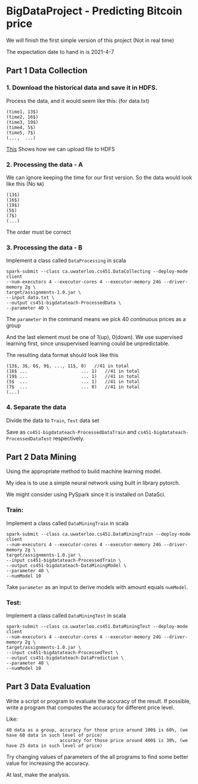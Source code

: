 # BigDataProject - Predicting Bitcoin price

We will finish the first simple version of this project (Not in real time)

The expectation date to hand in is 2021-4-7

## Part 1 Data Collection

### 1. Download the historical data and save it in HDFS.

Process the data, and it would seem like this: (for data.txt)
```
(time1, 13$)
(time2, 16$)
(time3, 19$)
(time4, 5$)
(time5, 7$) 
(...,  ...)
```

[This](https://cloud.ibm.com/docs/AnalyticsEngine?topic=AnalyticsEngine-upload-files-hdfs&locale=zh-TW) Shows how we can upload file to HDFS

### 2. Processing the data - A

We can ignore keeping the time for our first version. So the data would look like this (No `NA`)

```
(13$)
(16$)
(19$)
(5$)
(7$) 
(...)
```
The order must be correct

### 3. Processing the data - B

Implement a class called `DataProcessing` in scala

```
spark-submit --class ca.uwaterloo.cs451.DataCollecting --deploy-mode client 
--num-executors 4 --executor-cores 4 --executor-memory 24G --driver-memory 2g \
target/assignments-1.0.jar \
--input data.txt \
--output cs451-bigdatateach-ProcessedData \
--parameter 40 \
```

The `parameter` in the command means we pick 40 continuous prices as a group

And the last element must be one of 1(up), 0(down). We use supervised learning first, since unsupervised learning could be unpredictable. 

The resulting data format should look like this

```
(13$, 3$, 6$, 9$, ..., 11$, 0)   //41 in total
(16$ ...                    ... 1)   //41 in total
(19$ ...                    ... 1)   //41 in total
(5$  ...                    ... 1)   //41 in total
(7$  ...                    ... 0)   //41 in total
(...)
```
### 4. Separate the data

Divide the data to `Train`, `Test` data set

Save as `cs451-bigdatateach-ProcessedDataTrain`
and `cs451-bigdatateach-ProcessedDataTest` respectively.

## Part 2 Data Mining

Using the appropriate method to build machine learning model.

My idea is to use a simple neural network using built in library pytorch.

We might consider using PySpark since it is installed on DataSci.

### Train:

Implement a class called `DataMiningTrain` in scala
```
spark-submit --class ca.uwaterloo.cs451.DataMiningTrain --deploy-mode client 
--num-executors 4 --executor-cores 4 --executor-memory 24G --driver-memory 2g \
target/assignments-1.0.jar \
--input cs451-bigdatateach-ProcessedTrain \
--output cs451-bigdatateach-DataMiningModel \
--parameter 40 \
--numModel 10 
```

Take `parameter` as an input to derive models with amount equals `numModel`.

### Test:

Implement a class called `DataMiningTest` in scala
```
spark-submit --class ca.uwaterloo.cs451.DataMiningTest --deploy-mode client 
--num-executors 4 --executor-cores 4 --executor-memory 24G --driver-memory 2g \
target/assignments-1.0.jar \
--input cs451-bigdatateach-ProcessedTest \
--output cs451-bigdatateach-DataPrediction \
--parameter 40 \
--numModel 10 
```

## Part 3 Data Evaluation

Write a script or program to evaluate the accuracy of the result.
If possible, write a program that computes the accuracy for different price level.

Like:
```
40 data as a group, accuracy for those price around 100$ is 60%, (we have 60 data in such level of price)
                    accuracy for those price around 400$ is 30%, (we have 25 data in such level of price)
```

Try changing values of parameters of the all programs to find some better value for increasing the accuracy.

At last, make the analysis.





















